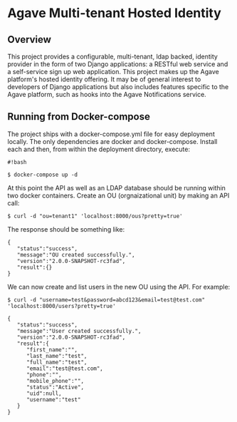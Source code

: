 # Agave Multi-tenant Hosted Identity #

## Overview ##

This project provides a configurable, multi-tenant, ldap backed, identity provider in the form of two Django
applications: a RESTful web service and a self-service sign up web application. This project makes up the
Agave platform's hosted identity offering. It may be of general interest to developers of Django applications but
also includes features specific to the Agave platform, such as hooks into the Agave Notifications
service.

## Running from Docker-compose ##
The project ships with a docker-compose.yml file for easy deployment locally. The only dependencies are
docker and docker-compose. Install each and then, from within the deployment directory, execute:

```
#!bash

$ docker-compose up -d
```

At this point the API as well as an LDAP database should be running within two docker containers. Create
an OU (orgnaizational unit) by making an API call:

```
$ curl -d "ou=tenant1" 'localhost:8000/ous?pretty=true'
```

The response should be something like:

```
{
   "status":"success",
   "message":"OU created successfully.",
   "version":"2.0.0-SNAPSHOT-rc3fad",
   "result":{}
}
```

We can now create and list users in the new OU using the API. For example:

```
$ curl -d "username=test&password=abcd123&email=test@test.com" 'localhost:8000/users?pretty=true'

{
   "status":"success",
   "message":"User created successfully.",
   "version":"2.0.0-SNAPSHOT-rc3fad",
   "result":{
      "first_name":"",
      "last_name":"test",
      "full_name":"test",
      "email":"test@test.com",
      "phone":"",
      "mobile_phone":"",
      "status":"Active",
      "uid":null,
      "username":"test"
   }
}